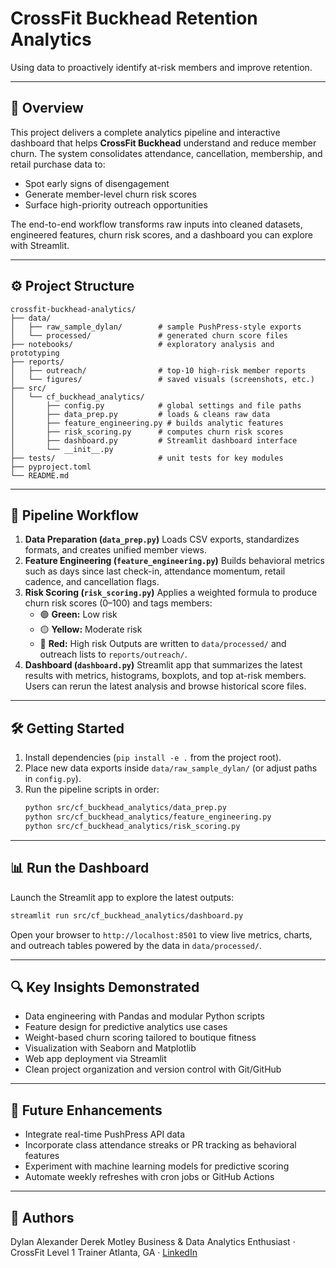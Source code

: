 # CrossFit Buckhead Retention Analytics

Using data to proactively identify at-risk members and improve retention.

---

## 📖 Overview

This project delivers a complete analytics pipeline and interactive dashboard that helps **CrossFit Buckhead** understand and reduce member churn. The system consolidates attendance, cancellation, membership, and retail purchase data to:
- Spot early signs of disengagement
- Generate member-level churn risk scores
- Surface high-priority outreach opportunities

The end-to-end workflow transforms raw inputs into cleaned datasets, engineered features, churn risk scores, and a dashboard you can explore with Streamlit.

---

## ⚙️ Project Structure

```text
crossfit-buckhead-analytics/
├── data/
│   ├── raw_sample_dylan/        # sample PushPress-style exports
│   └── processed/               # generated churn score files
├── notebooks/                   # exploratory analysis and prototyping
├── reports/
│   ├── outreach/                # top-10 high-risk member reports
│   └── figures/                 # saved visuals (screenshots, etc.)
├── src/
│   └── cf_buckhead_analytics/
│       ├── config.py            # global settings and file paths
│       ├── data_prep.py         # loads & cleans raw data
│       ├── feature_engineering.py # builds analytic features
│       ├── risk_scoring.py      # computes churn risk scores
│       ├── dashboard.py         # Streamlit dashboard interface
│       └── __init__.py
├── tests/                       # unit tests for key modules
├── pyproject.toml
└── README.md
```

---

## 🚀 Pipeline Workflow

1. **Data Preparation (`data_prep.py`)**
   Loads CSV exports, standardizes formats, and creates unified member views.
2. **Feature Engineering (`feature_engineering.py`)**
   Builds behavioral metrics such as days since last check-in, attendance momentum, retail cadence, and cancellation flags.
3. **Risk Scoring (`risk_scoring.py`)**
   Applies a weighted formula to produce churn risk scores (0–100) and tags members:
   - 🟢 **Green:** Low risk
   - 🟡 **Yellow:** Moderate risk
   - 🔴 **Red:** High risk
   Outputs are written to `data/processed/` and outreach lists to `reports/outreach/`.
4. **Dashboard (`dashboard.py`)**
   Streamlit app that summarizes the latest results with metrics, histograms, boxplots, and top at-risk members. Users can rerun the latest analysis and browse historical score files.

---

## 🛠️ Getting Started

1. Install dependencies (`pip install -e .` from the project root).
2. Place new data exports inside `data/raw_sample_dylan/` (or adjust paths in `config.py`).
3. Run the pipeline scripts in order:
   ```bash
   python src/cf_buckhead_analytics/data_prep.py
   python src/cf_buckhead_analytics/feature_engineering.py
   python src/cf_buckhead_analytics/risk_scoring.py
   ```

---

## 📊 Run the Dashboard

Launch the Streamlit app to explore the latest outputs:

```bash
streamlit run src/cf_buckhead_analytics/dashboard.py
```

Open your browser to `http://localhost:8501` to view live metrics, charts, and outreach tables powered by the data in `data/processed/`.

---

## 🔍 Key Insights Demonstrated

- Data engineering with Pandas and modular Python scripts
- Feature design for predictive analytics use cases
- Weight-based churn scoring tailored to boutique fitness
- Visualization with Seaborn and Matplotlib
- Web app deployment via Streamlit
- Clean project organization and version control with Git/GitHub

---

## 🧩 Future Enhancements

- Integrate real-time PushPress API data
- Incorporate class attendance streaks or PR tracking as behavioral features
- Experiment with machine learning models for predictive scoring
- Automate weekly refreshes with cron jobs or GitHub Actions

---

## 👤 Authors

Dylan Alexander
Derek Motley
Business & Data Analytics Enthusiast · CrossFit Level 1 Trainer
Atlanta, GA · [LinkedIn](https://www.linkedin.com/in/derekmotley/)
